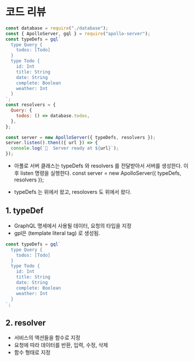 # 코드 리뷰

```js
const database = require("./database");
const { ApolloServer, gql } = require("apollo-server");
const typeDefs = gql`
  type Query {
    todos: [Todo]
  }
  type Todo {
    id: Int
    title: String
    date: String
    complete: Boolean
    weather: Int
  }
`;
const resolvers = {
  Query: {
    todos: () => database.todos,
  },
};

const server = new ApolloServer({ typeDefs, resolvers });
server.listen().then(({ url }) => {
  console.log(`🚀  Server ready at ${url}`);
});
```
- 아폴로 서버 클래스는 typeDefs 와 resolvers 를 전달받아서 서버를 생성한다. 이후 listen 명령을 실행한다.
const server = new ApolloServer({ typeDefs, resolvers });

- typeDefs 는 위에서 왔고, resolovers 도 위에서 왔다.

## 1. typeDef
- GraphQL 명세에서 사용될 데이터, 요청의 타입을 지정
- gpl은 (template literal tag) 로 생성됨.

```js
const typeDefs = gql`
  type Query {
    todos: [Todo]
  }
  type Todo {
    id: Int
    title: String
    date: String
    complete: Boolean
    weather: Int
  }
`;
```

## 2. resolver 
- 서비스의 액션들을 함수로 지정
- 요청에 따라 데이터를 반환, 입력, 수정, 삭제
- 함수 형태로 지정